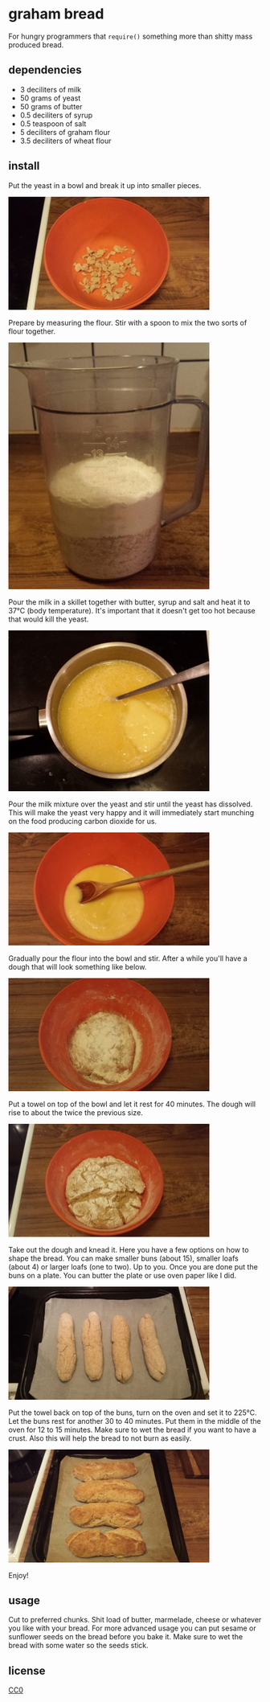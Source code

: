 # graham bread

For hungry programmers that `require()` something more than shitty mass produced bread.

## dependencies

* 3 deciliters of milk
* 50 grams of yeast
* 50 grams of butter
* 0.5 deciliters of syrup
* 0.5 teaspoon of salt
* 5 deciliters of graham flour
* 3.5 deciliters of wheat flour

## install

Put the yeast in a bowl and break it up into smaller pieces.

![yeast](pics/0-yeast.jpg)

Prepare by measuring the flour. Stir with a spoon to mix the two sorts of flour together.

![flour](pics/1-flour.jpg)

Pour the milk in a skillet together with butter, syrup and salt and heat it to 37°C (body temperature). It's important that it doesn't get too hot because that would kill the yeast.

![milk](pics/2-milk.jpg)

Pour the milk mixture over the yeast and stir until the yeast has dissolved. This will make the yeast very happy and it will immediately start munching on the food producing carbon dioxide for us.

![happy yeast](pics/3-happy-yeast.jpg)

Gradually pour the flour into the bowl and stir. After a while you'll have a dough that will look something like below.

![dough](pics/4-dough-1.jpg)

Put a towel on top of the bowl and let it rest for 40 minutes. The dough will rise to about the twice the previous size.

![dough](pics/4-dough-2.jpg)

Take out the dough and knead it. Here you have a few options on how to shape the bread. You can make smaller buns (about 15), smaller loafs (about 4) or larger loafs (one to two). Up to you. Once you are done put the buns on a plate. You can butter the plate or use oven paper like I did.

![buns](pics/5-buns.jpg)

Put the towel back on top of the buns, turn on the oven and set it to 225°C. Let the buns rest for another 30 to 40 minutes. Put them in the middle of the oven for 12 to 15 minutes. Make sure to wet the bread if you want to have a crust. Also this will help the bread to not burn as easily.

![done](pics/6-done.jpg)

Enjoy!

## usage

Cut to preferred chunks. Shit load of butter, marmelade, cheese or whatever you like with your bread. For more advanced usage you can put sesame or sunflower seeds on the bread before you bake it. Make sure to wet the bread with some water so the seeds stick.

## license
[CC0](https://creativecommons.org/publicdomain/zero/1.0/)